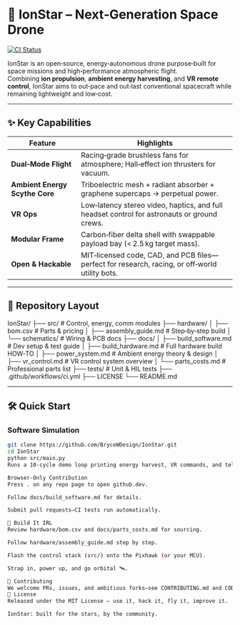 # 🚀 IonStar – Next‑Generation Space Drone

[![CI Status](https://github.com/BryceWDesign/IonStar/actions/workflows/ci.yml/badge.svg)](../../actions)

IonStar is an open‑source, energy‑autonomous drone purpose‑built for space missions and high‑performance atmospheric flight.  
Combining **ion propulsion**, **ambient energy harvesting**, and **VR remote control**, IonStar aims to out‑pace and out‑last conventional spacecraft while remaining lightweight and low‑cost.

---

## ✨ Key Capabilities
| Feature | Highlights |
|---------|------------|
| **Dual‑Mode Flight** | Racing‑grade brushless fans for atmosphere; Hall‑effect ion thrusters for vacuum. |
| **Ambient Energy Scythe Core** | Triboelectric mesh + radiant absorber + graphene supercaps → perpetual power. |
| **VR Ops** | Low‑latency stereo video, haptics, and full headset control for astronauts or ground crews. |
| **Modular Frame** | Carbon‑fiber delta shell with swappable payload bay (< 2.5 kg target mass). |
| **Open & Hackable** | MIT‑licensed code, CAD, and PCB files—perfect for research, racing, or off‑world utility bots. |

---

## 📂 Repository Layout
IonStar/
├── src/ # Control, energy, comm modules
├── hardware/
│ ├── bom.csv # Parts & pricing
│ ├── assembly_guide.md # Step‑by‑step build
│ └── schematics/ # Wiring & PCB docs
├── docs/
│ ├── build_software.md # Dev setup & test guide
│ ├── build_hardware.md # Full hardware build HOW‑TO
│ ├── power_system.md # Ambient energy theory & design
│ ├── vr_control.md # VR control system overview
│ └── parts_costs.md # Professional parts list
├── tests/ # Unit & HIL tests
├── .github/workflows/ci.yml
├── LICENSE
└── README.md

---

## 🛠️ Quick Start

### Software Simulation
```bash
git clone https://github.com/BryceWDesign/IonStar.git
cd IonStar
python src/main.py
Runs a 10‑cycle demo loop printing energy harvest, VR commands, and telemetry.

Browser‑Only Contribution
Press . on any repo page to open github.dev.

Follow docs/build_software.md for details.

Submit pull requests—CI tests run automatically.

🧩 Build It IRL
Review hardware/bom.csv and docs/parts_costs.md for sourcing.

Follow hardware/assembly_guide.md step by step.

Flash the control stack (src/) onto the Pixhawk (or your MCU).

Strap in, power up, and go orbital 🛰️.

🤝 Contributing
We welcome PRs, issues, and ambitious forks—see CONTRIBUTING.md and CODE_OF_CONDUCT.md for guidelines.
📜 License
Released under the MIT License – use it, hack it, fly it, improve it.

IonStar: built for the stars, by the community.
